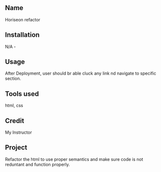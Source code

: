 
## Name
Horiseon refactor
## Installation
N/A -

## Usage
After Deployment, user should br able cluck any link nd navigate to specific section.

## Tools used
html, css

## Credit
My Instructor

## Project 
Refactor the html to use proper semantics and make sure code is not reduntant and function properly.





